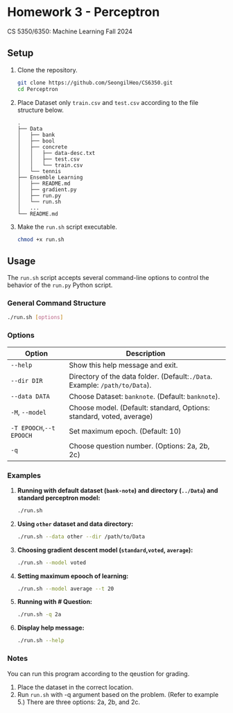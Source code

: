 # Homework 3 - Perceptron
CS 5350/6350: Machine Learning Fall 2024  

## Setup

1. Clone the repository.
   ```bash
   git clone https://github.com/SeongilHeo/CS6350.git
   cd Perceptron
   ```

2. Place Dataset only `train.csv` and `test.csv` according to the file structure below.  
   ```
   .
   ├── Data
   │   ├── bank
   │   ├── bool
   │   ├── concrete
   │   │   ├── data-desc.txt
   │   │   ├── test.csv
   │   │   └── train.csv
   │   └── tennis
   ├── Ensemble Learning
   │   ├── README.md
   │   ├── gradient.py
   │   ├── run.py
   │   └── run.sh
   │   ...
   └── README.md  
    ```

3. Make the `run.sh` script executable.
   ```bash
   chmod +x run.sh
   ```

## Usage

The `run.sh` script accepts several command-line options to control the behavior of the `run.py` Python script.

### General Command Structure

```bash
./run.sh [options]
```

### Options

| Option                 | Description                                                                 |
|------------------------|-----------------------------------------------------------------------------|
| `--help`               | Show this help message and exit.                                             |
| `--dir DIR`            | Directory of the data folder. (Default:`./Data`. Example: `/path/to/Data`). |
| `--data DATA`          | Choose Dataset: `banknote`. (Default: `banknote`).                             |
| `-M`, `--model`        | Choose model. (Default: standard, Options: standard, voted, average)      |
| `-T EPOOCH`,`--t EPOOCH`| Set maximum epoch. (Default: 10)                                             |
| `-q`                   | Choose question number. (Options: 2a, 2b, 2c)                                 |


### Examples

1. **Running with default dataset (`bank-note`) and directory (`../Data`) and standard perceptron model:**
   ```bash
   ./run.sh
   ```

2. **Using `other` dataset and data directory:**
   ```bash
   ./run.sh --data other --dir /path/to/Data
   ```
3. **Choosing gradient descent model (`standard`,`voted`, `average`):**
   ```bash
   ./run.sh --model voted
   ```

4. **Setting maximum epooch of learning:**
   ```bash
   ./run.sh --model average --t 20
   ```

5. **Running with # Question:**
   ```bash
   ./run.sh -q 2a
   ```

6. **Display help message:**
   ```bash
   ./run.sh --help
   ```

### Notes

You can run this program according to the qeustion  for grading. 

1. Place the dataset in the correct location.
2. Run `run.sh` with -q argument based on the problem. (Refer to example 5.)
   There are three options: 2a, 2b, and 2c.
